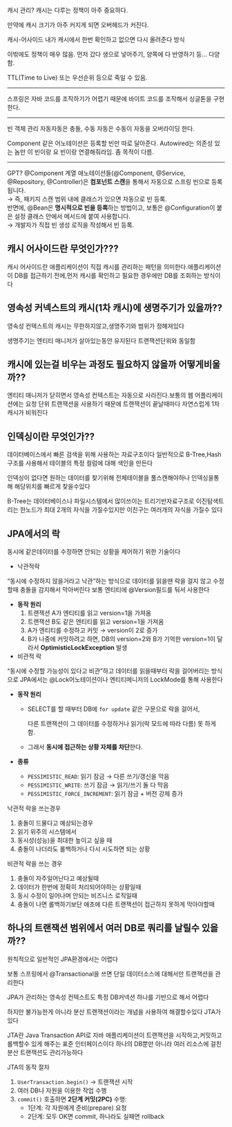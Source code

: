 캐시 관리?
캐시는 다루는 정책이 아주 중요하다.

만약에 캐시 크기가 아주 커지게 되면 오버헤드가 커진다.

캐시-어사이드
내가 캐시에서 한번 확인하고 없으면 다시 올려준다 방식

이밖에도 정책이 매우 많음.
먼저 갔다 생으로 넣어주기, 양쪽에 다 반영하기 등... 다양함.

TTL(Time to Live) 또는 우선순위 등으로 죽일 수 있음.

---

스프링은 자바 코드를 조작하기가 어렵기 때문에 바이트 코드를 조작해서 싱글톤을 구현한다.

---
빈 객체 관리
자동자동은 충돌, 수동 자동은 수동이 자동을 오버라이딩 한다.

Component 같은 어노테이션은 등록할 빈만 따로 달아준다.
Autowired는 의존성 있는 놈만 이 빈이랑 요 빈이랑 연결해줘라임.
좀 목적이 다름.

---
GPT?
@Component 계열 애노테이션들(@Component, @Service, @Repository, @Controller)은 **컴포넌트 스캔**을 통해서 자동으로 스프링 빈으로 등록됩니다.  
→ 즉, 패키지 스캔 범위 내에 클래스가 있으면 자동으로 빈 등록.  
반면에, @Bean은 **명시적으로 빈을 등록**하는 방법이고, 보통은 @Configuration이 붙은 설정 클래스 안에서 메서드에 붙여 사용합니다.  
→ 개발자가 직접 빈 생성 로직을 작성해서 빈 등록.


## 캐시 어사이드란 무엇인가???

캐시 어사이드란 애플리케이션이 직접 캐시를 관리하는 패턴을 의미한다.애플리케이션이 DB를 접근하기 전에,먼저 캐시를 확인하고 필요한 경우에만 DB를 조회하는 방식이다

## 영속성 커넥스트의 캐시(1차 캐시)에 생명주기가 있을까??

영속성 컨텍스트의 캐시는 무한하지않고,생명주기와 범위가 정해져있다

생명주기는 엔티티 매니저가 살아있는동안 유지된다 트랜잭션단위와 동일함

## 캐시에 있는걸 비우는 과정도 필요하지 않을까 어떻게비울까??

엔티티 매니저가 닫히면서 영속성 컨텍스트는 자동으로 사라진다.보통의 웹 어플리케이션에는 요청 단위 트랜잭션을 사용하기 때문에 트랜잭션이 끝날때마다 자연스럽게 1차캐시가 비워진다

## 인덱싱이란 무엇인가??

데이터베이스에서 빠른 검색을 위해 사용하는 자료구조이다 일반적으로 B-Tree,Hash구조를 사용해서 테이블의 특정 컬럼에 대해 색인을 만든다

인덱싱이 없다면 원하는 데이터를 찾기위해 전체테이블을 풀스캔해야하나 인덱싱을통해 해당위치를 빠르게 찾을수있다

B-Tree는 데이터베이스나 파일시스템에서 많이쓰이는 트리기반자료구조로 이진탐색트리는 한노드가 최대 2개의 자식을 가질수있지만 이친구는 여러개의 자식을 가질수 있다

## JPA에서의 락

동시에 같은데이터를 수정하면 안되는 상황을 제어하기 위한 기술이다

- 낙관적락

“동시에 수정하지 않을거라고 낙관”하는 방식으로 데이터를 읽을땐 락을 걸지 않고 수정할때 충돌을 감지해서 막아버린다 보통 엔티티에 @Version필드를 둬서 사용한다

- **동작 원리**
    1. 트랜잭션 A가 엔티티를 읽고 version=1을 가져옴
    2. 트랜잭션 B도 같은 엔티티를 읽고 version=1을 가져옴
    3. A가 엔티티를 수정하고 커밋 → version이 2로 증가
    4. B가 나중에 커밋하려고 하면, DB의 version=2와 B가 기억한 version=1이 달라서 **OptimisticLockException** 발생
- 비관적 락

“동시에 수정할 가능성이 있다고 비관”하고 데이터를 읽을때부터 락을 걸어버리는 방식으로 JPA에서는 @Lock어노테이션이나 엔티티메니저의 LockMode를 통해 사용한다

- **동작 원리**
    - SELECT를 할 때부터 DB에 `for update` 같은 구문으로 락을 걸어서,
        
        다른 트랜잭션이 그 데이터를 수정하거나 읽기(락 모드에 따라 다름) 못 하게 함.
        
    - 그래서 **동시에 접근하는 상황 자체를 차단**한다.
        
- **종류**
    - `PESSIMISTIC_READ`: 읽기 잠금 → 다른 쓰기/갱신을 막음
    - `PESSIMISTIC_WRITE`: 쓰기 잠금 → 읽기/쓰기 둘 다 막음
    - `PESSIMISTIC_FORCE_INCREMENT`: 읽기 잠금 + 버전 강제 증가

낙관적 락을 쓰는경우

1. 충돌이 드물다고 예상되는경우
2. 읽기 위주의 시스템에서
3. 동시성(성능)을 최대한 높이고 싶을 때
4. 충돌이 나더라도 롤백하거나 다시 시도하면 되는 상황

비관적 락을 쓰는 경우

1. 충돌이 자주일어난다고 예상될때
2. 데이터가 한번에 정확히 처리되어야하는 상황일때
3. 동시 수정이 일어나며 안되는 비즈니스 로직일때
4. 충돌이 나면 롤백하기보단 애초에 다른 트랜잭션이 접근하지 못하게 막아야할때

## 하나의 트랜잭션 범위에서 여러 DB로 쿼리를 날릴수 있을까??

원칙적으로 일반적인 JPA환경에서는 어렵다

보통 스프링에서 @Transactional을 쓰면 단일 데이터소스에 대해서만 트랜잭션을 관리한다

JPA가 관리하는 영속성 컨텍스트도 특정 DB커넥션 하나를 기반으로 해서 어렵다

하지만 불가능한게 아니라 분산 트랜잭션이라는 개념을 사용하여 해결할수있다 JTA가있다

JTA란 Java Transaction API로 자바 애플리케이션이 트랜잭션을 시작하고,커밋하고 롤백할수 있게 해주는 표준 인터페이스이다 하나의 DB뿐만 아니라 여러 리소스에 걸친 분산 트랜잭션도 관리가능하다

JTA의 동작 절차

1. `UserTransaction.begin()` → 트랜잭션 시작
2. 여러 DB나 자원을 이용한 작업 수행
3. `commit()` 호출하면 **2단계 커밋(2PC)** 수행:
    - 1단계: 각 자원에게 준비(prepare) 요청
    - 2단계: 모두 OK면 commit, 하나라도 실패면 rollback